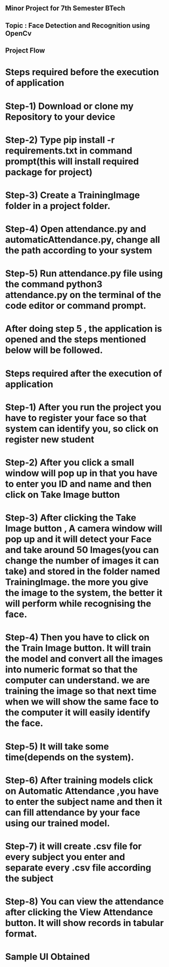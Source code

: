 ## Minor Project for 7th Semester BTech

## Topic : Face Detection and Recognition using OpenCv


## Project Flow

# Steps required before the execution of application

# Step-1) Download or clone my Repository to your device
# Step-2) Type pip install -r requirements.txt in command prompt(this will install required package for project)
# Step-3) Create a TrainingImage folder in a project folder.
# Step-4) Open attendance.py and automaticAttendance.py, change all the path according to your system
# Step-5) Run attendance.py file using the command python3 attendance.py on the terminal of the code editor or command prompt.
# After doing step 5 , the application is opened and the steps mentioned below will be followed.

# Steps required after the execution of application

# Step-1) After you run the project you have to register your face so  that system can identify you, so click on register new student
# Step-2) After you click a small window will pop up in that you have to enter you ID and name and then click on Take Image button
# Step-3) After clicking the Take Image button , A camera window will pop up and it will detect your Face and take around 50 Images(you can change the number of images it can take) and stored in the folder named TrainingImage. the more you give the image to the system, the better it will perform while recognising the face.
# Step-4) Then you have to click on the Train Image button. It will train the model and convert all the images into numeric format so that the computer can understand. we are training the image so that next time when we will show the same face to the computer it will easily identify the face.
# Step-5) It will take some time(depends on the system).
# Step-6) After training models click on Automatic Attendance ,you have to enter the subject name and then it can fill attendance by your face using our trained model.
# Step-7) it will create .csv file for every subject you enter and separate every .csv file according the subject
# Step-8) You can view the attendance after clicking the View Attendance button. It will show records in tabular format.

# Sample UI Obtained 




